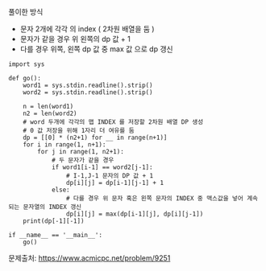 풀이한 방식 
- 문자 2개에 각각 의 index ( 2차원 배열을 둠 )
- 문자가 같을 경우 위 왼쪽의 dp 값 + 1
- 다를 경우 위쪽, 왼쪽 dp 값 중 max 값 으로 dp 갱신 

```python3
import sys

def go():
    word1 = sys.stdin.readline().strip()
    word2 = sys.stdin.readline().strip()

    n = len(word1)
    n2 = len(word2)
    # word 두개에 각각의 맵 INDEX 를 저장할 2차원 배열 DP 생성
    # 0 값 저장을 위해 1자리 더 여유를 둠
    dp = [[0] * (n2+1) for __ in range(n+1)]
    for i in range(1, n+1):
        for j in range(1, n2+1):
            # 두 문자가 같을 경우
            if word1[i-1] == word2[j-1]:
                # I-1,J-1 문자의 DP 값 + 1
                dp[i][j] = dp[i-1][j-1] + 1
            else:
                # 다를 경우 위 문자 혹은 왼쪽 문자의 INDEX 중 맥스값을 넣어 계속 되는 문자열의 INDEX 갱신
                dp[i][j] = max(dp[i-1][j], dp[i][j-1])
    print(dp[-1][-1])

if __name__ == '__main__':
    go()
```
문제출처: https://www.acmicpc.net/problem/9251
